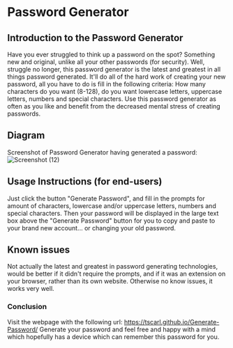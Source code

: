 # Password Generator

## Introduction to the Password Generator
Have you ever struggled to think up a password on the spot? Something new and original, unlike all your other passwords (for security). Well, struggle no longer, this password generator is the latest and greatest in all things password generated. It'll do all of the hard work of creating your new password, all you have to do is fill in the following criteria: How many characters do you want (8-128), do you want lowercase letters, uppercase letters, numbers and special characters. Use this password generator as often as you like and benefit from the decreased mental stress of creating passwords.

## Diagram
Screenshot of Password Generator having generated a password: ![Screenshot (12)](https://user-images.githubusercontent.com/123338043/221722741-fbcfae36-a9b7-4f7d-ab2e-6c4e0c291d96.png) 

## Usage Instructions (for end-users)
Just click the button "Generate Password", and fill in the prompts for amount of characters, lowercase and/or uppercase letters, numbers and special characters. Then your password will be displayed in the large text box above the "Generate Password" button for you to copy and paste to your brand new account... or changing your old password.

## Known issues
Not actually the latest and greatest in password generating technologies, would be better if it didn't require the prompts, and if it was an extension on your browser, rather than its own website.
Otherwise no know issues, it works very well.

### Conclusion
Visit the webpage with the following url: https://tscarl.github.io/Generate-Password/ 
Generate your password and feel free and happy with a mind which hopefully has a device which can remember this password for you.

